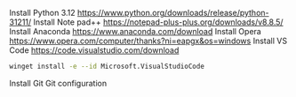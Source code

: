Install Python 3.12
https://www.python.org/downloads/release/python-31211/
Install Note pad++
https://notepad-plus-plus.org/downloads/v8.8.5/
Install Anaconda
https://www.anaconda.com/download
Install Opera
https://www.opera.com/computer/thanks?ni=eapgx&os=windows
Install VS Code
https://code.visualstudio.com/download
```bash
winget install -e --id Microsoft.VisualStudioCode
```
Install Git
Git configuration

